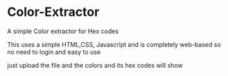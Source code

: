 # Color-Extractor
A simple Color extractor for Hex codes

This uses a simple HTML,CSS, Javascript and is completely web-based so no need to login and easy to use

just upload the file and the colors and its hex codes will show
